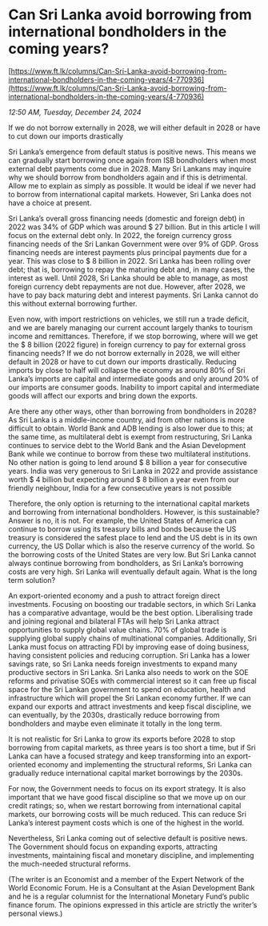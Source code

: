 # Can Sri Lanka avoid borrowing from international bondholders in the coming years?

[https://www.ft.lk/columns/Can-Sri-Lanka-avoid-borrowing-from-international-bondholders-in-the-coming-years/4-770936](https://www.ft.lk/columns/Can-Sri-Lanka-avoid-borrowing-from-international-bondholders-in-the-coming-years/4-770936)

*12:50 AM, Tuesday, December 24, 2024*

If we do not borrow externally in 2028, we will either default in 2028 or have to cut down our imports drastically

Sri Lanka’s emergence from default status is positive news. This means we can gradually start borrowing once again from ISB bondholders when most external debt payments come due in 2028. Many Sri Lankans may inquire why we should borrow from bondholders again and if this is detrimental. Allow me to explain as simply as possible. It would be ideal if we never had to borrow from international capital markets. However, Sri Lanka does not have a choice at present.

Sri Lanka’s overall gross financing needs (domestic and foreign debt) in 2022 was 34% of GDP which was around $ 27 billion. But in this article I will focus on the external debt only. In 2022, the foreign currency gross financing needs of the Sri Lankan Government were over 9% of GDP. Gross financing needs are interest payments plus principal payments due for a year. This was close to $ 8 billion in 2022. Sri Lanka has been rolling over debt; that is, borrowing to repay the maturing debt and, in many cases, the interest as well. Until 2028, Sri Lanka should be able to manage, as most foreign currency debt repayments are not due. However, after 2028, we have to pay back maturing debt and interest payments. Sri Lanka cannot do this without external borrowing further.

Even now, with import restrictions on vehicles, we still run a trade deficit, and we are barely managing our current account largely thanks to tourism income and remittances. Therefore, if we stop borrowing, where will we get the $ 8 billion (2022 figure) in foreign currency to pay for external gross financing needs? If we do not borrow externally in 2028, we will either default in 2028 or have to cut down our imports drastically. Reducing imports by close to half will collapse the economy as around 80% of Sri Lanka’s imports are capital and intermediate goods and only around 20% of our imports are consumer goods. Inability to import capital and intermediate goods will affect our exports and bring down the exports.

Are there any other ways, other than borrowing from bondholders in 2028? As Sri Lanka is a middle-income country, aid from other nations is more difficult to obtain. World Bank and ADB lending is also lower due to this; at the same time, as multilateral debt is exempt from restructuring, Sri Lanka continues to service debt to the World Bank and the Asian Development Bank while we continue to borrow from these two multilateral institutions. No other nation is going to lend around $ 8 billion a year for consecutive years. India was very generous to Sri Lanka in 2022 and provide assistance worth $ 4 billion but expecting around $ 8 billion a year even from our friendly neighbour, India for a few consecutive years is not possible

Therefore, the only option is returning to the international capital markets and borrowing from international bondholders. However, is this sustainable? Answer is no, it is not. For example, the United States of America can continue to borrow using its treasury bills and bonds because the US treasury is considered the safest place to lend and the US debt is in its own currency, the US Dollar which is also the reserve currency of the world. So the borrowing costs of the United States are very low. But Sri Lanka cannot always continue borrowing from bondholders, as Sri Lanka’s borrowing costs are very high. Sri Lanka will eventually default again. What is the long term solution?

An export-oriented economy and a push to attract foreign direct investments. Focusing on boosting our tradable sectors, in which Sri Lanka has a comparative advantage, would be the best option. Liberalising trade and joining regional and bilateral FTAs will help Sri Lanka attract opportunities to supply global value chains. 70% of global trade is supplying global supply chains of multinational companies. Additionally, Sri Lanka must focus on attracting FDI by improving ease of doing business, having consistent policies and reducing corruption. Sri Lanka has a lower savings rate, so Sri Lanka needs foreign investments to expand many productive sectors in Sri Lanka. Sri Lanka also needs to work on the SOE reforms and privatise SOEs with commercial interest so it can free up fiscal space for the Sri Lankan government to spend on education, health and infrastructure which will propel the Sri Lankan economy further. If we can expand our exports and attract investments and keep fiscal discipline, we can eventually, by the 2030s, drastically reduce borrowing from bondholders and maybe even eliminate it totally in the long term.

It is not realistic for Sri Lanka to grow its exports before 2028 to stop borrowing from capital markets, as three years is too short a time, but if Sri Lanka can have a focused strategy and keep transforming into an export-oriented economy and implementing the structural reforms, Sri Lanka can gradually reduce international capital market borrowings by the 2030s.

For now, the Government needs to focus on its export strategy. It is also important that we have good fiscal discipline so that we move up on our credit ratings; so, when we restart borrowing from international capital markets, our borrowing costs will be much reduced. This can reduce Sri Lanka’s interest payment costs which is one of the highest in the world.

Nevertheless, Sri Lanka coming out of selective default is positive news. The Government should focus on expanding exports, attracting investments, maintaining fiscal and monetary discipline, and implementing the much-needed structural reforms.

(The writer is an Economist and a member of the Expert Network of the World Economic Forum. He is a Consultant at the Asian Development Bank and he is a regular columnist for the International Monetary Fund’s public finance forum. The opinions expressed in this article are strictly the writer’s personal views.)

